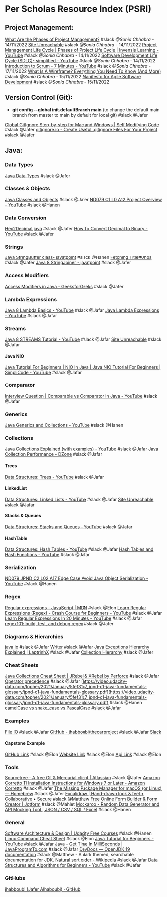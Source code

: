 # Per Scholas Resource Index (PSRI)

## Project Management:
[What Are the Phases of Project Management?](https://www.wrike.com/project-management-guide/faq/what-are-the-phases-of-project-management/) #slack _@Sonia Chhabra_ - 14/11/2022
[Site Unreachable](https://www.youtube.com/watch?v=-GwBNwZOPUs&amp;list=LL&amp;index=6&amp;t=330s) #slack _@Sonia Chhabra_ - 14/11/2022
[Project Management Life Cycle | Phases of Project Life Cycle | Invensis Learning - YouTube](https://www.youtube.com/watch?v=-GwBNwZOPUs&list=LL&index=6&t=330s) #slack _@Sonia Chhabra_ - 14/11/2022
[Software Development Life Cycle (SDLC)- simplified - YouTube](https://www.youtube.com/watch?v=DRDD7UWX2y4) #slack _@Sonia Chhabra_ - 14/11/2022
[Introduction to Scrum - 7 Minutes - YouTube](https://youtu.be/9TycLR0TqFA) #slack _@Sonia Chhabra_ - 17/11/2022
[What Is A Wireframe? Everything You Need To Know (And More)](https://careerfoundry.com/en/blog/ux-design/what-is-a-wireframe-guide/) #slack _@Sonia Chhabra_ - 15/11/2022
[Manifesto for Agile Software Development](http://agilemanifesto.org/) #slack _@Sonia Chhabra_ - 15/11/2022


## Version Control (Git):
- **git config --global init.defaultBranch main** (to change the default main branch from master to main by default for local git) #slack @Jafer

[Global GitIgnore Step-by-step for Mac and Windows | Self Modifying Code](https://medium.com/self-modifying-code/create-a-global-gitignore-step-by-step-for-macos-and-windows-31a765291409) #slack @Jafer
[gitignore.io - Create Useful .gitignore Files For Your Project](https://www.toptal.com/developers/gitignore) #slack @Jafer

## Java:

### Data Types
[Java Data Types](https://www.w3schools.com/java/java_data_types.asp) #slack @Jafer

### Classes & Objects
[Java Classes and Objects](https://www.w3schools.com/java/java_classes.asp)  #slack @Jafer
[ND079 C1 L0 A12 Project Overview - YouTube](https://www.youtube.com/watch?v=i8Cyjfy3r4I&t=1s) #slack @Hanen

### Data Conversion
[Hex2Decimal.java](https://introcs.cs.princeton.edu/java/31datatype/Hex2Decimal.java.html) #slack @Jafer
[How To Convert Decimal to Binary - YouTube](https://www.youtube.com/watch?v=rsxT4FfRBaM) #slack @Jafer

### Strings
[Java StringBuffer class- javatpoint](https://www.javatpoint.com/StringBuffer-class) #slack @Hanen
[Fetching Title#0hbs](http://courses.cs.tau.ac.il/software1/1516a/recitations/resources/String,StringBuffer,StringBuilder.pdf) #slack @Jafer
[Java 8 StringJoiner - javatpoint](https://www.javatpoint.com/java-stringjoiner) #slack @Jafer

### Access Modifiers
[Access Modifiers in Java - GeeksforGeeks](https://www.geeksforgeeks.org/access-modifiers-java/) #slack @Jafer

### Lambda Expressions
[Java 8 Lambda Basics - YouTube](https://www.youtube.com/playlist?list=PLqq-6Pq4lTTa9YGfyhyW2CqdtW9RtY-I3) #slack @Jafar
[Java Lambda Expressions - YouTube](https://www.youtube.com/playlist?list=PLL8woMHwr36HQhhPPdV_T8rigbuywMpD7) #slack @Jafar

### Streams
[Java 8 STREAMS Tutorial - YouTube](https://www.youtube.com/watch?v=t1-YZ6bF-g0) #slack @Jafar
[Site Unreachable](https://javaconceptoftheday.com/java-8-stream-intermediate-and-terminal-operations/) #slack @Jafar

#### Java NIO
[Java Tutorial For Beginners | NIO In Java | Java NIO Tutorial For Beginners | SimpliCode - YouTube](https://www.youtube.com/watch?v=FRY9BjU2W5s) #slack @Jafar

### Comparator
[Interview Question | Comparable vs Comparator in Java - YouTube](https://www.youtube.com/watch?v=oAp4GYprVHM) #slack @Jafar

### Generics
[Java Generics and Collections - YouTube](https://www.youtube.com/watch?v=1SqE6If75TQ&amp;t=47s) #slack @Hanen

### Collections
[Java Collections Explained (with examples) - YouTube](https://www.youtube.com/watch?v=viTHc_4XfCA) #slack @Jafar
[Java Collection Performance - DZone](https://dzone.com/articles/java-collection-performance) #slack @Jafar
#### Trees
[Data Structures: Trees - YouTube](https://www.youtube.com/watch?v=oSWTXtMglKE) #slack @Jafar

#### LinkedList
[Data Structures: Linked Lists - YouTube](https://www.youtube.com/watch?v=njTh_OwMljA) #slack @Jafar
[Site Unreachable](https://examples.javacodegeeks.com/java-node-example/) #slack @Jafar

#### Stacks & Queues
[Data Structures: Stacks and Queues - YouTube](https://www.youtube.com/watch?v=wjI1WNcIntg&amp;index=3) #slack @Jafar

#### HashTable
[Data Structures: Hash Tables - YouTube](https://www.youtube.com/watch?v=shs0KM3wKv8) #slack @Jafar
[Hash Tables and Hash Functions - YouTube](https://www.youtube.com/watch?v=KyUTuwz_b7Q) #slack @Jafar

### Serialization
[ND079 JPND C2 L02 A17 Edge Case Avoid Java Object Serialization - YouTube](https://www.youtube.com/watch?v=ao8eXF9TKBE&amp;t=2s) #slack @Hanen
### Regex
[Regular expressions - JavaScript | MDN](https://developer.mozilla.org/en-US/docs/Web/JavaScript/Guide/Regular_Expressions) #slack @Elon
[Learn Regular Expressions (Regex) - Crash Course for Beginners - YouTube](https://www.youtube.com/watch?v=ZfQFUJhPqMM) #slack @Jafar
[Learn Regular Expressions In 20 Minutes - YouTube](https://www.youtube.com/watch?v=rhzKDrUiJVk) #slack @Jafar
[regex101: build, test, and debug regex](https://regex101.com/) #slack @Jafer

### Diagrams & Hierarchies
[java.io](https://media.cheggcdn.com/media/4e0/4e0ff853-b46c-4d93-b777-0320b74142fc/phpMnvheD.png) #slack @Jafar
[Writer](https://www.falkhausen.de/Java-8/java.io/Writer.html) #slack @Jafar
[Java Exceptions Hierarchy Explained | LaptrinhX](https://laptrinhx.com/java-exceptions-hierarchy-explained-3541852708/) #slack @Jafar
[Collection Hierarchy](https://www.falkhausen.de/Java-8/java.util/Collection-Hierarchy.html) #slack @Jafer

### Cheat Sheets
[Java Collections Cheat Sheet | JRebel & XRebel by Perforce](https://www.jrebel.com/blog/java-collections-cheat-sheet) #slack @Jafar
[Operator precedence](https://qph.cf2.quoracdn.net/main-qimg-8d58857bb87f14c8e1ce2f6686ef3e04) #slack @Jafar
[https://video.udacity-data.com/topher/2021/January/5fef31c7_jpnd-c1-java-fundamentals-glossary/jpnd-c1-java-fundamentals-glossary.pdf](https://video.udacity-data.com/topher/2021/January/5fef31c7_jpnd-c1-java-fundamentals-glossary/jpnd-c1-java-fundamentals-glossary.pdf) #slack @Hanen
[camelCase vs snake_case vs PascalCase](https://preview.redd.it/h6ndidikr5d31.png?auto=webp&s=701f3402bfc32169d66c3f2b19dd011b67a6462a) #slack @Jafar

### Examples
[File IO](https://github.com/jhabboubi/fileioexample) #slack @Jafar
[GitHub - jhabboubi/thecarproject](https://github.com/jhabboubi/thecarproject) #slack @Jafar
[Slack](https://2022-08-rd-tek.slack.com/files/U049BS21013/F04DBR1FEFN/study_guides_-_kba_core_java_q_a.pdf)

#### Capstone Example
[GitHub Link](https://github.com/ElonHodge/marvelapi)  #slack @Elon
[Website Link](https://marvelapi-1afdc.web.app/)  #slack @Elon
[Api Link](https://marveldatabasejava.herokuapp.com/) #slack @Elon

### Tools
[Sourcetree - A free Git & Mercurial client | Atlassian](https://www.atlassian.com/software/sourcetree) #slack @Jafer
[Amazon Corretto 11 Installation Instructions for Windows 7 or Later - Amazon Corretto](https://docs.aws.amazon.com/corretto/latest/corretto-11-ug/windows-7-install.html) #slack @Jafer
[The Missing Package Manager for macOS (or Linux) — Homebrew](https://brew.sh/) #slack @Jafer
[Excalidraw | Hand-drawn look & feel • Collaborative • Secure](https://excalidraw.com/) #slack @Matthew
[Free Online Form Builder & Form Creator | Jotform](https://www.jotform.com/) #slack @Mahlet
[Mockaroo - Random Data Generator and API Mocking Tool | JSON / CSV / SQL / Excel](https://www.mockaroo.com/) #slack @Hanen

### General
[Software Architecture & Design | Udacity Free Courses](https://www.udacity.com/course/ud821) #slack @Hanen
[Linux Command Cheat Sheet](https://www.guru99.com/linux-commands-cheat-sheet.html) #slack @Elon
[Java Tutorial for Beginners - YouTube](https://www.youtube.com/watch?v=eIrMbAQSU34) #slack @Jafar
[Java - Get Time In MilliSeconds | JavaProgramTo.com](https://www.javaprogramto.com/2020/12/java-get-current-time-in-milliseconds.html) #slack @Jafar
[DevDocs — OpenJDK 19 documentation](https://devdocs.io/openjdk~19/) #slack @Matthew - A dark themed, searchable documentation for JDK.
[Natural sort order - Wikipedia](https://en.wikipedia.org/wiki/Natural_sort_order) #slack @Jafar
[Data Structures and Algorithms for Beginners - YouTube](https://www.youtube.com/watch?v=BBpAmxU_NQo) #slack @Jafar

### GitHubs
[jhabboubi (Jafer Alhaboubi) · GitHub](https://github.com/jhabboubi)


